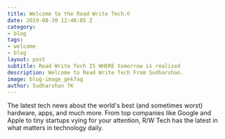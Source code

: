 ```yaml
---
title: Welcome to the Read Write Tech.©️
date: 2019-08-30 12:48:05 Z
category:
- blog
tags:
- welcome
- blog
layout: post
subtitle: Read Write Tech IS WHERE tomorrow is realized
description: Welcome to Read Write Tech From Sudharshan.
image: blog-image_gek7ag
author: Sudharshan TK
---
```


The latest tech news about the world's best (and sometimes worst) hardware, apps, and much more. From top companies like Google and Apple to tiny startups vying for your attention, R/W Tech has the latest in what matters in technology daily.
